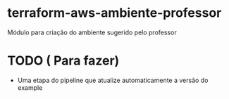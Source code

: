 # terraform-aws-ambiente-professor
Módulo para criação do ambiente sugerido pelo professor


# TODO ( Para fazer)

 - Uma etapa do pipeline que atualize automaticamente a versão do example